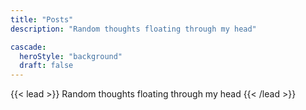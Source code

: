 ```yaml
---
title: "Posts"
description: "Random thoughts floating through my head"

cascade:
  heroStyle: "background"
  draft: false
---
```


{{< lead >}}
Random thoughts floating through my head
{{< /lead >}}
